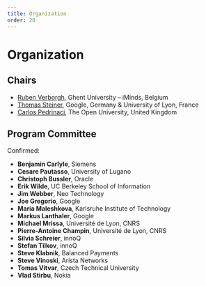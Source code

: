 ```yaml
---
title: Organization
order: 20
---
```


# Organization

## Chairs

- [Ruben Verborgh](http://ruben.verborgh.org/), Ghent University – iMinds, Belgium
- [Thomas Steiner](http://blog.tomayac.com/), Google, Germany & University of Lyon, France
- [Carlos Pedrinaci](https://twitter.com/cpedrinaci), The Open University, United Kingdom

## Program Committee

Confirmed:

- **Benjamin Carlyle**, Siemens
- **Cesare Pautasso**, University of Lugano
- **Christoph Bussler**, Oracle
- **Erik Wilde**, UC Berkeley School of Information
- **Jim Webber**, Neo Technology
- **Joe Gregorio**, Google
- **Maria Maleshkova**, Karlsruhe Institute of Technology
- **Markus Lanthaler**, Google
- **Michael Mrissa**, Université de Lyon, CNRS
- **Pierre-Antoine Champin**, Université de Lyon, CNRS
- **Silvia Schreier**, innoQ
- **Stefan Tilkov**, innoQ
- **Steve Klabnik**, Balanced Payments
- **Steve Vinoski**, Arista Networks
- **Tomas Vitvar**, Czech Technical University
- **Vlad Stirbu**, Nokia
